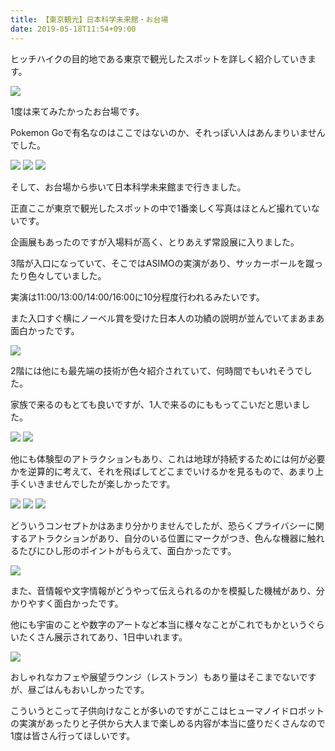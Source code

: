 ```yaml
---
title: 【東京観光】日本科学未来館・お台場
date: 2019-05-18T11:54+09:00
---
```


ヒッチハイクの目的地である東京で観光したスポットを詳しく紹介していきます。

![](images/Tokyo-tourism-Miraikan-Odaiba/20190327165839.jpg)

1度は来てみたかったお台場です。

Pokemon Goで有名なのはここではないのか、それっぽい人はあんまりいませんでした。

![](images/Tokyo-tourism-Miraikan-Odaiba/20190518115023.jpg)
![](images/Tokyo-tourism-Miraikan-Odaiba/20190518115028.jpg)
![](images/Tokyo-tourism-Miraikan-Odaiba/20190518115032.jpg)

そして、お台場から歩いて日本科学未来館まで行きました。

正直ここが東京で観光したスポットの中で1番楽しく写真はほとんど撮れていないです。

企画展もあったのですが入場料が高く、とりあえず常設展に入りました。

3階が入口になっていて、そこではASIMOの実演があり、サッカーボールを蹴ったり色々していました。

実演は11:00/13:00/14:00/16:00に10分程度行われるみたいです。

また入口すぐ横にノーベル賞を受けた日本人の功績の説明が並んでいてまあまあ面白かったです。

![](images/Tokyo-tourism-Miraikan-Odaiba/20190327170032.jpg)

2階には他にも最先端の技術が色々紹介されていて、何時間でもいれそうでした。

家族で来るのもとても良いですが、1人で来るのにももってこいだと思いました。

![](images/Tokyo-tourism-Miraikan-Odaiba/20190327170019.jpg)
![](images/Tokyo-tourism-Miraikan-Odaiba/20190327170037.jpg)

他にも体験型のアトラクションもあり、これは地球が持続するためには何が必要かを逆算的に考えて、それを飛ばしてどこまでいけるかを見るもので、あまり上手くいきませんでしたが楽しかったです。

![](images/Tokyo-tourism-Miraikan-Odaiba/20190327170011.jpg)
![](images/Tokyo-tourism-Miraikan-Odaiba/20190327170015.jpg)
![](images/Tokyo-tourism-Miraikan-Odaiba/20190327170024.jpg)

どういうコンセプトかはあまり分かりませんでしたが、恐らくプライバシーに関するアトラクションがあり、自分のいる位置にマークがつき、色んな機器に触れるたびにひし形のポイントがもらえて、面白かったです。

![](images/Tokyo-tourism-Miraikan-Odaiba/20190327170041.jpg)

また、音情報や文字情報がどうやって伝えられるのかを模擬した機械があり、分かりやすく面白かったです。

他にも宇宙のことや数字のアートなど本当に様々なことがこれでもかというぐらいたくさん展示されてあり、1日中いれます。

![](images/Tokyo-tourism-Miraikan-Odaiba/20190327170028.jpg)

おしゃれなカフェや展望ラウンジ（レストラン）もあり量はそこまでないですが、昼ごはんもおいしかったです。

こういうとこって子供向けなことが多いのですがここはヒューマノイドロボットの実演があったりと子供から大人まで楽しめる内容が本当に盛りだくさんなので1度は皆さん行ってほしいです。
